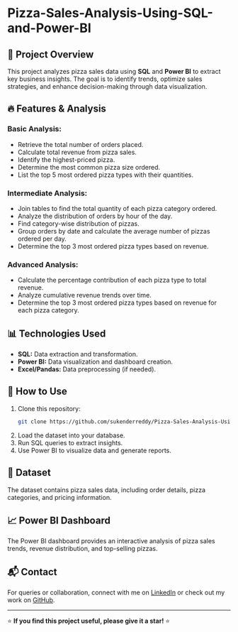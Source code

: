 # Pizza-Sales-Analysis-Using-SQL-and-Power-BI

## 📌 Project Overview
This project analyzes pizza sales data using **SQL** and **Power BI** to extract key business insights. The goal is to identify trends, optimize sales strategies, and enhance decision-making through data visualization.

## 🔥 Features & Analysis

### **Basic Analysis:**
- Retrieve the total number of orders placed.
- Calculate total revenue from pizza sales.
- Identify the highest-priced pizza.
- Determine the most common pizza size ordered.
- List the top 5 most ordered pizza types with their quantities.

### **Intermediate Analysis:**
- Join tables to find the total quantity of each pizza category ordered.
- Analyze the distribution of orders by hour of the day.
- Find category-wise distribution of pizzas.
- Group orders by date and calculate the average number of pizzas ordered per day.
- Determine the top 3 most ordered pizza types based on revenue.

### **Advanced Analysis:**
- Calculate the percentage contribution of each pizza type to total revenue.
- Analyze cumulative revenue trends over time.
- Determine the top 3 most ordered pizza types based on revenue for each pizza category.

## 📊 Technologies Used
- **SQL:** Data extraction and transformation.
- **Power BI:** Data visualization and dashboard creation.
- **Excel/Pandas:** Data preprocessing (if needed).

## 🚀 How to Use
1. Clone this repository:
   ```sh
   git clone https://github.com/sukenderreddy/Pizza-Sales-Analysis-Using-SQL-and-Power-BI.git
   ```
2. Load the dataset into your database.
3. Run SQL queries to extract insights.
4. Use Power BI to visualize data and generate reports.

## 📜 Dataset
The dataset contains pizza sales data, including order details, pizza categories, and pricing information.

## 📈 Power BI Dashboard
The Power BI dashboard provides an interactive analysis of pizza sales trends, revenue distribution, and top-selling pizzas.

## 📬 Contact
For queries or collaboration, connect with me on [LinkedIn](https://www.linkedin.com/in/sukenderreddy28/) or check out my work on [GitHub](https://github.com/sukenderreddy).

---
⭐ **If you find this project useful, please give it a star!** ⭐
